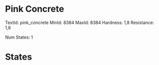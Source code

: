 # Pink Concrete
TextId: pink_concrete
MinId: 8384
MaxId: 8384
Hardness: 1,8
Resistance: 1,8

Num States: 1
# States
```

```